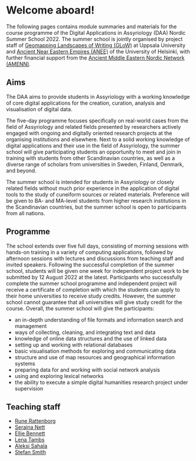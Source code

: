 # Welcome aboard!
The following pages contains module summaries and materials for the course programme of the Digital Applications in Assyriology (DAA) Nordic Summer School 2022. The summer school is jointly organised by project staff of [Geomapping Landscapes of Writing (GLoW)](https://www.lingfil.uu.se/research/assyriology/glow/) at Uppsala University and [Ancient Near Eastern Empires (ANEE)](https://www2.helsinki.fi/en/researchgroups/ancient-near-eastern-empires) of the University of Helsinki, with further financial support from the [Ancient Middle Eastern Nordic Network (AMENN)](https://ccrs.ku.dk/education/amenn/).


## Aims
The DAA aims to provide students in Assyriology with a working knowledge of core digital applications for the creation, curation, analysis and visualisation of digital data. 

The five-day programme focuses specifically on real-world cases from the field of Assyriology and related fields presented by researchers actively engaged with ongoing and digitally oriented research projects at the organising institutions and elsewhere. Next to a solid working knowledge of digital applications and their use in the field of Assyriology, the summer school will give participating students an opportunity to meet and join in training with students from other Scandinavian countries, as well as a diverse range of scholars from universities in Sweden, Finland, Denmark, and beyond. 

The summer school is intended for students in Assyriology or closely related fields without much prior experience in the application of digital tools to the study of cuneiform sources or related materials. Preference will be given to BA- and MA-level students from higher research institutions in the Scandinavian countries, but the summer school is open to participants from all nations.

## Programme
The school extends over five full days, consisting of morning sessions with hands-on training in a variety of computing applications, followed by afternoon sessions with lectures and discussions from teaching staff and invited speakers. Following the successful completion of the summer school, students will be given one week for independent project work to be submitted by 12 August 2022 at the latest. Participants who successfully complete the summer school programme and independent project will receive a certificate of completion with which the students can apply to their home universities to receive study credits. However, the summer school cannot guarantee that all universities will give study credit for the course. Overall, the summer school will give the participants:

* an in-depth understanding of file formats and information search and management
* ways of collecting, cleaning, and integrating text and data
* knowledge of online data structures and the use of linked data
* setting up and working with relational databases
* basic visualisation methods for exploring and communicating data
* structure and use of map resources and geographical information systems
* preparing data for and working with social network analysis
* using and exploring lexical networks
* the ability to execute a simple digital humanities research project under supervision

## Teaching staff
* [Rune Rattenborg](https://katalog.uu.se/profile/?id=N18-1120)
* [Seraina Nett](https://katalog.uu.se/profile/?id=N17-2334)
* [Ellie Bennett](https://www2.helsinki.fi/en/researchgroups/ancient-near-eastern-empires/researchers/team-1-digital-humanities-approaches/people#section-78378)
* [Lena Tambs](https://www2.helsinki.fi/en/people/people-finder/lena-tambs-9428671)
* [Aleksi Sahala](https://www2.helsinki.fi/en/people/people-finder/aleksi-sahala-9113715)
* [Stefan Smith](https://www2.helsinki.fi/en/people/people-finder/stefan-smith-9439288)



